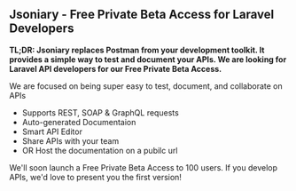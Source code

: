 ## Jsoniary - Free Private Beta Access for Laravel Developers

**TL;DR: Jsoniary replaces Postman from your development toolkit. It provides a simple way to test and document your APIs. We are looking for Laravel API developers for our Free Private Beta Access.**

We are focused on being super easy to test, document, and collaborate on APIs

- Supports REST, SOAP & GraphQL requests
- Auto-generated Documentaion
- Smart API Editor
- Share APIs with your team
- OR Host the documentation on a pubilc url

We'll soon launch a Free Private Beta Access to 100 users. If you develop APIs, we'd love to present you the first version!
